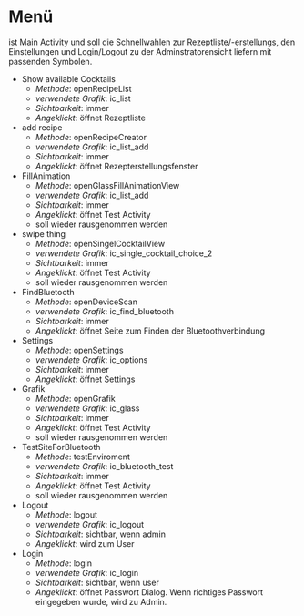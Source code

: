 # Menü
ist Main Activity und soll die Schnellwahlen zur Rezeptliste/-erstellungs, 
den Einstellungen und Login/Logout zu der Adminstratorensicht liefern 
mit passenden Symbolen.



- Show available Cocktails  
  + *Methode*: openRecipeList   
  + *verwendete Grafik*: ic_list
  + *Sichtbarkeit*: immer
  + *Angeklickt*: öffnet Rezeptliste
- add recipe
  + *Methode*: openRecipeCreator   
  + *verwendete Grafik*: ic_list_add
  + *Sichtbarkeit*: immer
  + *Angeklickt*: öffnet Rezepterstellungsfenster
- FillAnimation  
  + *Methode*: openGlassFillAnimationView   
  + *verwendete Grafik*: ic_list_add
  + *Sichtbarkeit*: immer
  + *Angeklickt*: öffnet Test Activity
  + soll wieder rausgenommen werden
- swipe thing
  + *Methode*: openSingelCocktailView   
  + *verwendete Grafik*: ic_single_cocktail_choice_2
  + *Sichtbarkeit*: immer
  + *Angeklickt*: öffnet Test Activity
  + soll wieder rausgenommen werden
- FindBluetooth
  + *Methode*: openDeviceScan   
  + *verwendete Grafik*: ic_find_bluetooth
  + *Sichtbarkeit*: immer
  + *Angeklickt*: öffnet Seite zum Finden der Bluetoothverbindung 
- Settings
  + *Methode*: openSettings   
  + *verwendete Grafik*: ic_options
  + *Sichtbarkeit*: immer
  + *Angeklickt*: öffnet Settings
- Grafik
  + *Methode*: openGrafik   
  + *verwendete Grafik*: ic_glass
  + *Sichtbarkeit*: immer
  + *Angeklickt*: öffnet Test Activity
  + soll wieder rausgenommen werden
- TestSiteForBluetooth
  + *Methode*: testEnviroment   
  + *verwendete Grafik*: ic_bluetooth_test
  + *Sichtbarkeit*: immer
  + *Angeklickt*: öffnet Test Activity
  + soll wieder rausgenommen werden
- Logout
  + *Methode*: logout   
  + *verwendete Grafik*: ic_logout
  + *Sichtbarkeit*: sichtbar, wenn admin
  + *Angeklickt*: wird zum User
- Login
  + *Methode*: login   
  + *verwendete Grafik*: ic_login
  + *Sichtbarkeit*: sichtbar, wenn user
  + *Angeklickt*: öffnet Passwort Dialog. Wenn richtiges Passwort eingegeben wurde, wird zu Admin.
